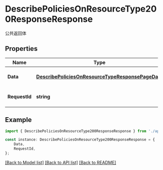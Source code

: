 # DescribePoliciesOnResourceType200ResponseResponse

公共返回体

## Properties

Name | Type | Description | Notes
------------ | ------------- | ------------- | -------------
**Data** | [**DescribePoliciesOnResourceTypeResponsePageData**](DescribePoliciesOnResourceTypeResponsePageData.md) |  | [optional] [default to undefined]
**RequestId** | **string** | 请求id | [optional] [default to 'xxxxx']

## Example

```typescript
import { DescribePoliciesOnResourceType200ResponseResponse } from './api';

const instance: DescribePoliciesOnResourceType200ResponseResponse = {
    Data,
    RequestId,
};
```

[[Back to Model list]](../README.md#documentation-for-models) [[Back to API list]](../README.md#documentation-for-api-endpoints) [[Back to README]](../README.md)
